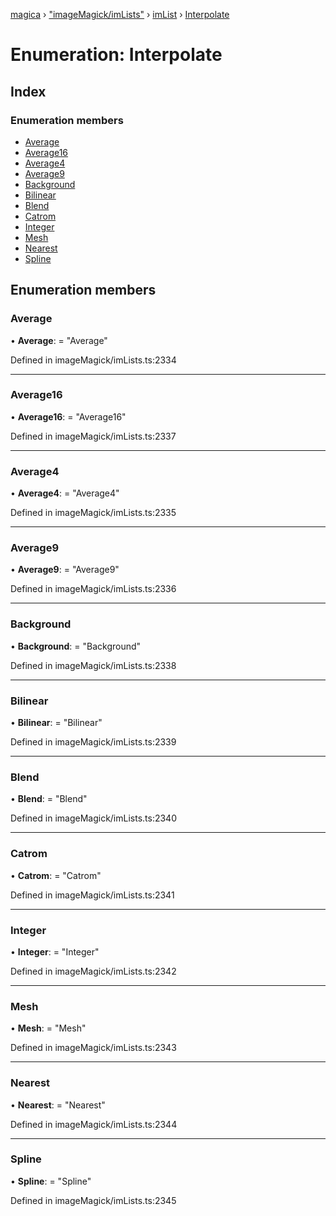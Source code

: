 [magica](../README.md) › ["imageMagick/imLists"](../modules/_imagemagick_imlists_.md) › [imList](../modules/_imagemagick_imlists_.imlist.md) › [Interpolate](_imagemagick_imlists_.imlist.interpolate.md)

# Enumeration: Interpolate

## Index

### Enumeration members

* [Average](_imagemagick_imlists_.imlist.interpolate.md#average)
* [Average16](_imagemagick_imlists_.imlist.interpolate.md#average16)
* [Average4](_imagemagick_imlists_.imlist.interpolate.md#average4)
* [Average9](_imagemagick_imlists_.imlist.interpolate.md#average9)
* [Background](_imagemagick_imlists_.imlist.interpolate.md#background)
* [Bilinear](_imagemagick_imlists_.imlist.interpolate.md#bilinear)
* [Blend](_imagemagick_imlists_.imlist.interpolate.md#blend)
* [Catrom](_imagemagick_imlists_.imlist.interpolate.md#catrom)
* [Integer](_imagemagick_imlists_.imlist.interpolate.md#integer)
* [Mesh](_imagemagick_imlists_.imlist.interpolate.md#mesh)
* [Nearest](_imagemagick_imlists_.imlist.interpolate.md#nearest)
* [Spline](_imagemagick_imlists_.imlist.interpolate.md#spline)

## Enumeration members

###  Average

• **Average**: = "Average"

Defined in imageMagick/imLists.ts:2334

___

###  Average16

• **Average16**: = "Average16"

Defined in imageMagick/imLists.ts:2337

___

###  Average4

• **Average4**: = "Average4"

Defined in imageMagick/imLists.ts:2335

___

###  Average9

• **Average9**: = "Average9"

Defined in imageMagick/imLists.ts:2336

___

###  Background

• **Background**: = "Background"

Defined in imageMagick/imLists.ts:2338

___

###  Bilinear

• **Bilinear**: = "Bilinear"

Defined in imageMagick/imLists.ts:2339

___

###  Blend

• **Blend**: = "Blend"

Defined in imageMagick/imLists.ts:2340

___

###  Catrom

• **Catrom**: = "Catrom"

Defined in imageMagick/imLists.ts:2341

___

###  Integer

• **Integer**: = "Integer"

Defined in imageMagick/imLists.ts:2342

___

###  Mesh

• **Mesh**: = "Mesh"

Defined in imageMagick/imLists.ts:2343

___

###  Nearest

• **Nearest**: = "Nearest"

Defined in imageMagick/imLists.ts:2344

___

###  Spline

• **Spline**: = "Spline"

Defined in imageMagick/imLists.ts:2345

